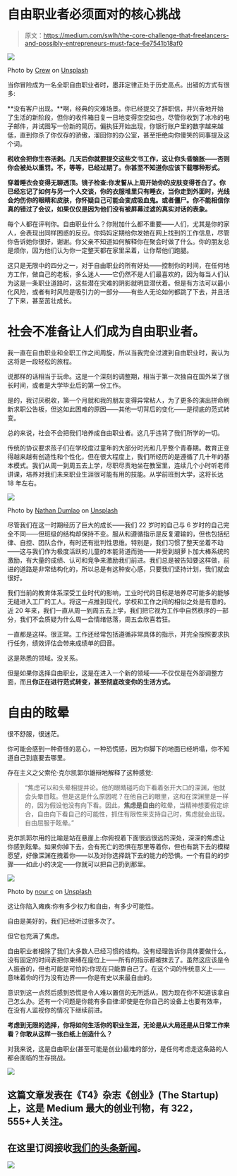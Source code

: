 # 自由职业者必须面对的核心挑战

> 原文：<https://medium.com/swlh/the-core-challenge-that-freelancers-and-possibly-entrepreneurs-must-face-6e7541b18af0>

![](img/f3036f083d8b8eb64dde584d7fd6162d.png)

Photo by [Crew](https://unsplash.com/photos/IXHNBGTKJfw?utm_source=unsplash&utm_medium=referral&utm_content=creditCopyText) on [Unsplash](https://unsplash.com/search/photos/freelance?utm_source=unsplash&utm_medium=referral&utm_content=creditCopyText)

当你冒险成为一名全职自由职业者时，墨菲定律正处于历史高点。出错的方式有很多:

**没有客户出现。**啊，经典的灾难场景。你已经提交了辞职信，并兴奋地开始了生活的新阶段，但你的收件箱日复一日地变得空空如也，尽管你收到了冰冷的电子邮件，并试图写一份新的简历。偏执狂开始出现，你银行账户里的数字越来越低，直到你杀了你仅存的骄傲，溜回你的办公室，甚至拒绝向你傻笑的同事提及这个词。

**税收会把你生吞活剥。几天后你就要提交这些文书工作，这让你头昏脑胀——否则你会被处以重罚。不，等等，已经过期了。你甚至不知道你应该下载哪种形式。**

**穿着睡衣会变得无聊透顶。镜子检查:你发誓从上周开始你的皮肤变得苍白了。你已经忘记了如何与另一个人交谈，你的衣服堆里只有睡衣，当你走到外面时，光线会灼伤你的眼睛和皮肤，你怀疑自己可能会变成吸血鬼。或者僵尸。你不能相信你真的错过了会议，如果仅仅是因为他们没有被屏幕过滤的真实对话的表象。**

每个人都在评判你。自由职业什么？你附加什么都不重要——人们，尤其是你的家人，会表现出同样困惑的反应。你妈妈定期给你发她在网上找到的工作信息，尽管你告诉她你很好，谢谢。你父亲不知道如何解释你在聚会时做了什么。你的朋友总是烦你，因为他们认为你一定整天都在家里呆着，让你帮他们跑腿。

这只是无限中的四分之一，对于自由职业的所有好处——控制你的时间，在任何地方工作，做自己的老板，多么迷人——它仍然不是人们最喜欢的，因为每当人们认为这是一条职业道路时，这些潜在灾难的阴影就明显潜伏着。但是有方法可以最小化风险，或者有时风险是吸引力的一部分——有些人无论如何都跳了下去，并且活了下来，甚至茁壮成长。

# 社会不准备让人们成为自由职业者。

我一直在自由职业和全职工作之间周旋，所以当我完全过渡到自由职业时，我认为这将是一段轻松的旅程。

说那样的话相当于玩命。这是一个深刻的调整期，相当于第一次独自在国外呆了很长时间，或者是大学毕业后的第一份工作。

是的，我讨厌税收，第一个月就和我的朋友变得异常粘人，为了更多的演出拼命刷新求职公告板，但这如此困难的原因——其他一切背后的变化——是彻底的范式转变。

总的来说，社会不会把我们培养成自由职业者。这几乎违背了我们所学的一切。

传统的协议要求孩子们在学校度过童年的大部分时光和几乎整个青春期。教育正变得越来越有创造性和个性化，但在很大程度上，我们所经历的是遵循了几十年的基本模式。我们从周一到周五去上学，尽职尽责地坐在教室里，连续几个小时听老师讲课，培养对我们未来职业生涯很可能有用的技能。从学前班到大学，这将长达 18 年左右。

![](img/221fa7338cca96cb2cd8c763a34d573c.png)

Photo by [Nathan Dumlao](https://unsplash.com/photos/ewGMqs2tmJI?utm_source=unsplash&utm_medium=referral&utm_content=creditCopyText) on [Unsplash](https://unsplash.com/search/photos/school?utm_source=unsplash&utm_medium=referral&utm_content=creditCopyText)

尽管我们在这一时期经历了巨大的成长——我们 22 岁时的自己与 6 岁时的自己完全不同——但班级的结构却保持不变。服从和遵循指示是反复灌输的，但也包括纪律、自控、团队合作，有时还有批判性思维。特别是，我们习惯了整天坐着不动——这与我们作为极度活跃的儿童的本能背道而驰——并受到胡萝卜加大棒系统的激励，有大量的成绩、认可和竞争来激励我们前进。我们总是被告知要这样做，前进的道路是非常结构化的，所以总是有这种安心感，只要我们坚持计划，我们就会很好。

我们当前的教育体系深受工业时代的影响，工业时代的目标是培养尽可能多的能够无缝进入工厂的工人。将这一点推到现代，学校和工作之间的相似之处是有意的。近 20 年来，我们一直从周一到周五去上学，我们把它视为工作中自然秩序的一部分，我们不会质疑为什么周一会情绪低落，周五会欣喜若狂。

一直都是这样。很正常。工作还经常包括遵循非常具体的指示，并完全按照要求执行任务，绩效评估会带来成绩单的回音。

这是熟悉的领域。没关系。

但是如果你选择自由职业，这是在进入一个新的领域——不仅仅是在外部调整方面，而且**你正在进行范式转变，甚至彻底改变你的生活方式。**

# **自由的眩晕**

很不舒服，很迷茫。

你可能会感到一种奇怪的恶心，一种恐慌感，因为你脚下的地面已经坍塌，你不知道自己到底要去哪里。

存在主义之父索伦·克尔凯郭尔雄辩地解释了这种感觉:

> “焦虑可以和头晕相提并论。他的眼睛碰巧向下看着张开大口的深渊，他就会头晕目眩。但是这是什么原因呢？在他自己的眼里，这和在深渊里是一样的，因为假设他没有向下看。因此，**焦虑是自由**的眩晕，当精神想要假定综合，自由向下看自己的可能性，抓住有限性来支持自己时，焦虑就会出现。自由屈服于眩晕。”

克尔凯郭尔用的比喻是站在悬崖上:你俯视着下面很远很远的深处，深深的焦虑让你感到眩晕。如果你掉下去，会有死亡的恐惧在那里等着你，但也有跳下去的模糊愿望，好像深渊在拽着你——以及对你选择跳下去的能力的恐惧。一个有目的的步骤——如此小的决定——你就可以把自己扔到那里。

![](img/75cb58e5a64cc40ff8c9d571c529f9f2.png)

Photo by [nour c](https://unsplash.com/photos/YdljLLF-3Ok?utm_source=unsplash&utm_medium=referral&utm_content=creditCopyText) on [Unsplash](https://unsplash.com/search/photos/cliff?utm_source=unsplash&utm_medium=referral&utm_content=creditCopyText)

这让你陷入瘫痪:你有多少权力和自由，有多少可能性。

自由是美好的，我们已经听过很多次了。

但它也充满了焦虑。

自由职业者根除了我们大多数人已经习惯的结构。没有经理告诉你具体要做什么，没有固定的时间表把你束缚在座位上——所有的指示都被抹去了。虽然这应该是令人振奋的，但也可能是可怕的:你现在只能靠自己了。在这个词的传统意义上——意味着你的行为没有边界——你是有史以来最自由的。

意识到这一点然后感到恐慌是令人难以置信的无所适从，因为现在你不知道该拿自己怎么办。还有一个问题是你能有多自律:即使是在你自己的设备上也要有效率，在没有人监视你的情况下继续前进。

**考虑到无限的选择，你将如何生活你的职业生涯，无论是从大局还是从日常工作来看？你敢从这样一张白纸上创造什么？**

对我来说，这是自由职业(甚至可能是创业)最难的部分，是任何考虑走这条路的人都会面临的生存挑战。

[![](img/308a8d84fb9b2fab43d66c117fcc4bb4.png)](https://medium.com/swlh)

## 这篇文章发表在《T4》杂志《创业》(The Startup)上，这是 Medium 最大的创业刊物，有 322，555+人关注。

## 在这里订阅接收[我们的头条新闻](http://growthsupply.com/the-startup-newsletter/)。

[![](img/b0164736ea17a63403e660de5dedf91a.png)](https://medium.com/swlh)